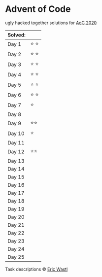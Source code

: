 # Advent of Code
ugly hacked together solutions for [AoC 2020](https://adventofcode.com/2020/)

| Solved: |               |
| :------ | :------------ |
| Day 1   | :star: :star: |
| Day 2   | :star: :star: |
| Day 3   | :star: :star: |
| Day 4   | :star: :star: |
| Day 5   | :star: :star: |
| Day 6   | :star: :star: |
| Day 7   | :star:        |
| Day 8   |               |
| Day 9   | :star::star:  |
| Day 10  | :star:        |
| Day 11  |               |
| Day 12  | :star::star:  |
| Day 13  |               |
| Day 14  |               |
| Day 15  |               |
| Day 16  |               |
| Day 17  |               |
| Day 18  |               |
| Day 19  |               |
| Day 20  |               |
| Day 21  |               |
| Day 22  |               |
| Day 23  |               |
| Day 24  |               |
| Day 25  |               |

Task descriptions :copyright: [Eric Wastl](https://github.com/topaz)